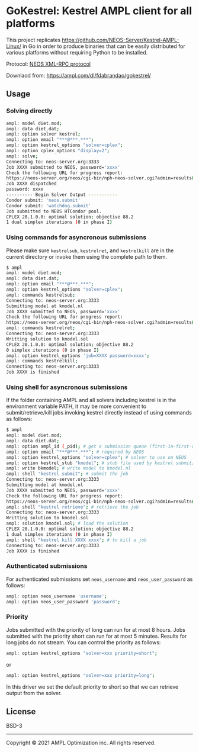 # GoKestrel: Kestrel AMPL client for all platforms

This project replicates https://github.com/NEOS-Server/Kestrel-AMPL-Linux/ in Go in order to produce binaries that can be easily distributed for various platforms without requiring Python to be installed.

Protocol: [NEOS XML-RPC protocol](https://neos-server.org/neos/xml-rpc.html)

Downlaod from: https://ampl.com/dl/fdabrandao/gokestrel/

## Usage

### Solving directly

```bash
ampl: model diet.mod;
ampl: data diet.dat;
ampl: option solver kestrel;
ampl: option email "***@***.***";
ampl: option kestrel_options "solver=cplex";
ampl: option cplex_options "display=2";
ampl: solve;
Connecting to: neos-server.org:3333
Job XXXX submitted to NEOS, password='xxxx'
Check the following URL for progress report:
https://neos-server.org/neos/cgi-bin/nph-neos-solver.cgi?admin=results&jobnumber=XXXX&pass=xxxx
Job XXXX dispatched
password: xxxx
---------- Begin Solver Output -----------
Condor submit: 'neos.submit'
Condor submit: 'watchdog.submit'
Job submitted to NEOS HTCondor pool.
CPLEX 20.1.0.0: optimal solution; objective 88.2
1 dual simplex iterations (0 in phase I)
```

### Using commands for asyncronous submissions

Please make sure `kestrelsub`, `kestrelret`, and `kestrelkill` are in the current directory or invoke them using the complete path to them.
```bash
$ ampl
ampl: model diet.mod;
ampl: data diet.dat;
ampl: option email "***@***.***";
ampl: option kestrel_options "solver=cplex";
ampl: commands kestrelsub;
Connecting to: neos-server.org:3333
Submitting model at kmodel.nl
Job XXXX submitted to NEOS, password='xxxx'
Check the following URL for progress report:
https://neos-server.org/neos/cgi-bin/nph-neos-solver.cgi?admin=results&jobnumber=XXXX&pass=xxxx
ampl: commands kestrelret;
Connecting to: neos-server.org:3333
Writting solution to kmodel.sol
CPLEX 20.1.0.0: optimal solution; objective 88.2
0 simplex iterations (0 in phase I)
ampl: option kestrel_options 'job=XXXX password=xxxx';
ampl: commands kestrelkill;
Connecting to: neos-server.org:3333
Job XXXX is finished
```

### Using shell for asyncronous submissions

If the folder containing AMPL and all solvers including kestrel is in the environment variable PATH,
it may be more convenient to submit/retrieve/kill jobs invoking kestrel directly instead of using commands as follows:

```bash
$ ampl
ampl: model diet.mod;
ampl: data diet.dat;
ampl: option ampl_id (_pid); # get a submission queue (first-in-first-out) for this AMPL session
ampl: option email "***@***.***"; # required by NEOS
ampl: option kestrel_options "solver=cplex"; # solver to use on NEOS
ampl: option kestrel_stub "kmodel"; # stub file used by kestrel submit/retrieve
ampl: write bkmodel; # write model to kmodel.nl
ampl: shell "kestrel submit"; # submit the job
Connecting to: neos-server.org:3333
Submitting model at kmodel.nl
Job XXXX submitted to NEOS, password='xxxx'
Check the following URL for progress report:
https://neos-server.org/neos/cgi-bin/nph-neos-solver.cgi?admin=results&jobnumber=XXXX&pass=xxxx
ampl: shell "kestrel retrieve"; # retrieve the job
Connecting to: neos-server.org:3333
Writting solution to kmodel.sol
ampl: solution kmodel.sol; # load the solution
CPLEX 20.1.0.0: optimal solution; objective 88.2
1 dual simplex iterations (0 in phase I)
ampl: shell "kestrel kill XXXX xxxx"; # to kill a job
Connecting to: neos-server.org:3333
Job XXXX is finished
```

### Authenticated submissions

For authenticated submissions set `neos_username` and `neos_user_password` as follows:
```bash
ampl: option neos_username 'username';
ampl: option neos_user_password 'password';
```

### Priority

Jobs submitted with the priority of long can run for at most 8 hours. Jobs submitted with the priority short can run for at most 5 minutes. Results for long jobs do not stream. You can control the priority as follows:
```bash
ampl: option kestrel_options "solver=xxx priority=short";
```
or
```bash
ampl: option kestrel_options "solver=xxx priority=long";
```
In this driver we set the default priority to short so that we can retrieve output from the solver.

## License

BSD-3

***
Copyright © 2021 AMPL Optimization inc. All rights reserved.